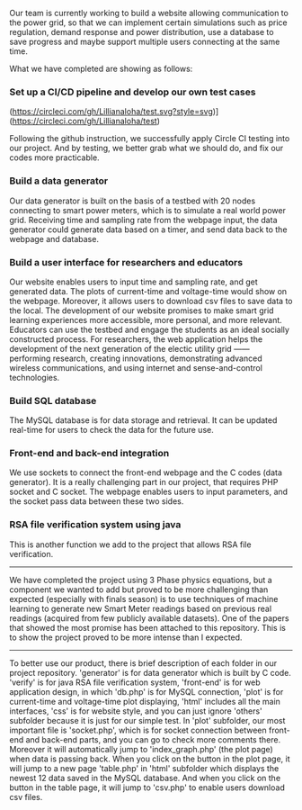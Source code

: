 Our team is currently working to build a website allowing communication to the power grid, so that we can implement certain simulations such as price regulation, demand response and power distribution, use a database to save progress and maybe support multiple users connecting at the same time.

What we have completed are showing as follows:
### Set up a CI/CD pipeline and develop our own test cases
(https://circleci.com/gh/Lillianaloha/test.svg?style=svg)]
(https://circleci.com/gh/Lillianaloha/test)

Following the github instruction, we successfully apply Circle CI testing into our project. And by testing, we better grab what we should do, and fix our codes more practicable.

### Build a data generator
Our data generator is built on the basis of a testbed with 20 nodes connecting to smart power meters, which is to simulate a real world power grid. Receiving time and sampling rate from the webpage input, the data generator could generate data based on a timer, and send data back to the webpage and database.

### Build a user interface for researchers and educators
Our website enables users to input time and sampling rate, and get generated data. The plots of current-time and voltage-time would show on the webpage. Moreover, it allows users to download csv files to save data to the local.
The development of our website promises to make smart grid learning experiences more accessible, more personal, and more relevant. Educators can use the testbed and engage the students as an ideal socially constructed process. For researchers, the web application helps the development of the next generation of the electic utility grid —— performing research, creating innovations, demonstrating advanced wireless communications, and using internet and sense-and-control technologies.

### Build SQL database
The MySQL database is for data storage and retrieval. It can be updated real-time for users to check the data for the future use.

### Front-end and back-end integration
We use sockets to connect the front-end webpage and the C codes (data generator). It is a really challenging part in our project, that requires PHP socket and C socket. The webpage enables users to input parameters, and the socket pass data between these two sides.

### RSA file verification system using java
This is another function we add to the project that allows RSA file verification.

------------------------------------------------------------------------------------------------------------------------------------------
We have completed the project using 3 Phase physics equations, but a component we wanted to add but proved to be more challenging than expected (especially with finals season) is to use techniques of machine learning to generate new Smart Meter readings based on previous real readings (acquired from few publicly available datasets). 
One of the papers that showed the most promise has been attached to this repository. This is to show the project proved to be more intense than I expected.

------------------------------------------------------------------------------------------------------------------------------------------
To better use our product, there is brief description of each folder in our project repository. 'generator' is for data generator which is built by C code. 'verify' is for java RSA file verification system, 'front-end' is for web application design, in which 'db.php' is for MySQL connection, 'plot' is for current-time and voltage-time plot displaying, 'html' includes all the main interfaces, 'css' is for website style, and you can just ignore 'others' subfolder because it is just for our simple test.
In 'plot' subfolder, our most important file is 'socket.php', which is for socket connection between front-end and back-end parts, and you can go to check more comments there.
Moreover it will automatically jump to 'index_graph.php' (the plot page) when data is passing back. When you click on the button in the plot page, it will jump to a new page 'table.php' in 'html' subfolder which displays the newest 12 data saved in the MySQL database. And when you click on the button in the table page, it will jump to 'csv.php' to enable users download csv files.
